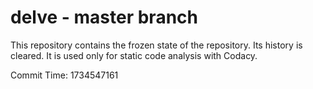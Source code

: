 # delve - master branch

This repository contains the frozen state of the repository.
Its history is cleared. It is used only for static code
analysis with Codacy.

Commit Time: 1734547161